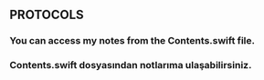 ## PROTOCOLS
### You can access my notes from the Contents.swift file.
### Contents.swift dosyasından notlarıma ulaşabilirsiniz.
